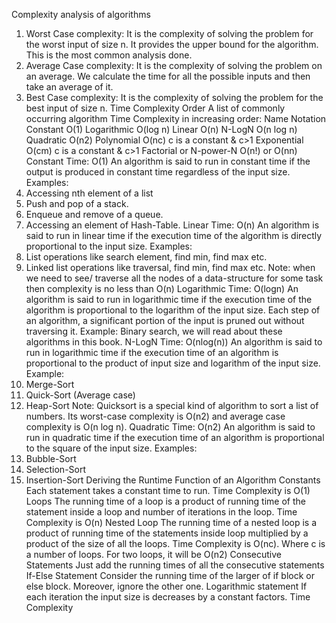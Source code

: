 Complexity analysis of algorithms
1. Worst Case complexity: It is the complexity of solving the problem for the worst input of size n. It provides the
upper bound for the algorithm. This is the most common analysis done.
2. Average Case complexity: It is the complexity of solving the problem on an average. We calculate the time for all
the possible inputs and then take an average of it.
3. Best Case complexity: It is the complexity of solving the problem for the best input of size n.
Time Complexity Order
A list of commonly occurring algorithm Time Complexity in increasing order:
Name Notation
Constant O(1)
Logarithmic O(log n)
Linear O(n)
N-LogN O(n log n)
Quadratic O(n2)
Polynomial O(nc) c is a constant & c>1
Exponential O(cm) c is a constant & c>1
Factorial or N-power-N O(n!) or O(nn)
Constant Time: O(1)
An algorithm is said to run in constant time if the output is produced in constant time regardless of the input size.
Examples:
1. Accessing nth element of a list
2. Push and pop of a stack.
3. Enqueue and remove of a queue.
4. Accessing an element of Hash-Table.
Linear Time: O(n)
An algorithm is said to run in linear time if the execution time of the algorithm is directly proportional to the input size.
Examples:
1. List operations like search element, find min, find max etc.
2. Linked list operations like traversal, find min, find max etc.
Note: when we need to see/ traverse all the nodes of a data-structure for some task then complexity is no less than O(n)
Logarithmic Time: O(logn)
An algorithm is said to run in logarithmic time if the execution time of the algorithm is proportional to the logarithm of
the input size. Each step of an algorithm, a significant portion of the input is pruned out without traversing it.
Example: Binary search, we will read about these algorithms in this book.
N-LogN Time: O(nlog(n))
An algorithm is said to run in logarithmic time if the execution time of an algorithm is proportional to the product of
input size and logarithm of the input size.
Example:
1. Merge-Sort
2. Quick-Sort (Average case)
3. Heap-Sort
Note: Quicksort is a special kind of algorithm to sort a list of numbers. Its worst-case complexity is O(n2) and average
case complexity is O(n log n).
Quadratic Time: O(n2)
An algorithm is said to run in quadratic time if the execution time of an algorithm is proportional to the square of the
input size.
Examples:
1. Bubble-Sort
2. Selection-Sort
3. Insertion-Sort
Deriving the Runtime Function of an Algorithm
Constants
Each statement takes a constant time to run. Time Complexity is O(1)
Loops
The running time of a loop is a product of running time of the statement inside a loop and number of iterations in the
loop. Time Complexity is O(n)
Nested Loop
The running time of a nested loop is a product of running time of the statements inside loop multiplied by a product of
the size of all the loops. Time Complexity is O(nc). Where c is a number of loops. For two loops, it will be O(n2)
Consecutive Statements
Just add the running times of all the consecutive statements
If-Else Statement
Consider the running time of the larger of if block or else block. Moreover, ignore the other one.
Logarithmic statement
If each iteration the input size is decreases by a constant factors. Time Complexity